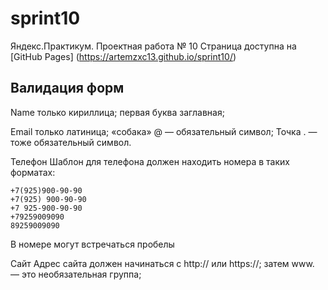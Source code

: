 # sprint10
Яндекс.Практикум. Проектная работа № 10
 Страница доступна на [GitHub Pages] (https://artemzxc13.github.io/sprint10/)
## Валидация форм
Name
только кириллица;
первая буква заглавная;

Email
только латиница;
«собака» @ — обязательный символ;
Точка . — тоже обязательный символ.

Телефон
Шаблон для телефона должен находить номера в таких форматах:

    +7(925)900-90-90
    +7(925) 900-90-90
    +7 925-900-90-90
    +79259009090
    89259009090
В номере могут встречаться пробелы

Сайт
Адрес сайта должен начинаться с http:// или https://;
затем www. — это необязательная группа;
